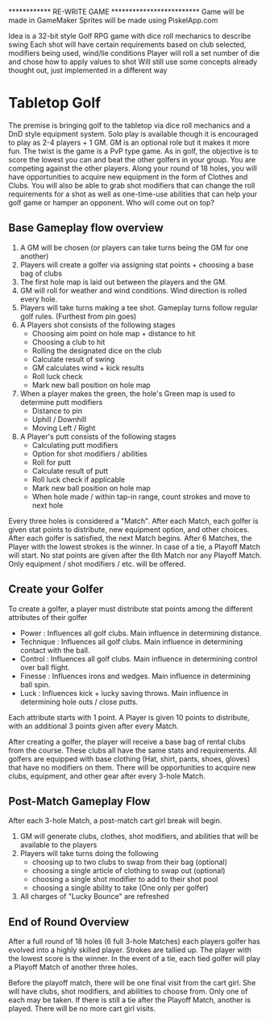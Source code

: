 ************ RE-WRITE GAME *************************
Game will be made in GameMaker
Sprites will be made using PiskelApp.com

Idea is a 32-bit style Golf RPG game with dice roll mechanics to describe swing
Each shot will have certain requirements based on club selected, modifiers being used, wind/lie conditions
Player will roll a set number of die and chose how to apply values to shot
Will still use some concepts already thought out, just implemented in a different way



# Tabletop Golf
The premise is bringing golf to the tabletop via dice roll mechanics and a DnD style equipment system. Solo play is available though it is encouraged to play as 2-4 players + 1 GM. GM is an optional role but it makes it more fun. The twist is the game is a PvP type game. As in golf, the objective is to score the lowest you can and beat the other golfers in your group. You are competing against the other players. Along your round of 18 holes, you will have opportunities to acquire new equipment in the form of Clothes and Clubs. You will also be able to grab shot modifiers that can change the roll requirements for a shot as well as one-time-use abilities that can help your golf game or hamper an opponent. Who will come out on top?

## Base Gameplay flow overview
1) A GM will be chosen (or players can take turns being the GM for one another)
2) Players will create a golfer via assigning stat points + choosing a base bag of clubs
3) The first hole map is laid out between the players and the GM.
4) GM will roll for weather and wind conditions. Wind direction is rolled every hole.
5) Players will take turns making a tee shot. Gameplay turns follow regular golf rules. (Furthest from pin goes)
6) A Players shot consists of the following stages
   - Choosing aim point on hole map + distance to hit
   - Choosing a club to hit
   - Rolling the designated dice on the club
   - Calculate result of swing
   - GM calculates wind + kick results
   - Roll luck check
   - Mark new ball position on hole map
7) When a player makes the green, the hole's Green map is used to determine putt modifiers
   - Distance to pin
   - Uphill / Downhill
   - Moving Left / Right
8) A Player's putt consists of the following stages
   - Calculating putt modifiers
   - Option for shot modifiers / abilities
   - Roll for putt
   - Calculate result of putt
   - Roll luck check if applicable
   - Mark new ball position on hole map
   - When hole made / within tap-in range, count strokes and move to next hole

Every three holes is considered a "Match". After each Match, each golfer is given stat points to distribute, new equipment option, and other choices. After each golfer is satisfied, the next Match begins. After 6 Matches, the Player with the lowest strokes is the winner. In case of a tie, a Playoff Match will start. No stat points are given after the 6th Match nor any Playoff Match. Only equipment / shot modifiers / etc. will be offered.

## Create your Golfer
To create a golfer, a player must distribute stat points among the different attributes of their golfer
 - Power : Influences all golf clubs. Main influence in determining distance.
 - Technique : Influences all golf clubs. Main influence in determining contact with the ball.
 - Control : Influences all golf clubs. Main influence in determining control over ball flight.
 - Finesse : Influences irons and wedges. Main influence in determining ball spin.
 - Luck : Influences kick + lucky saving throws. Main influence in determining hole outs / close putts.

Each attribute starts with 1 point. A Player is given 10 points to distribute, with an additional 3 points given after every Match.

After creating a golfer, the player will receive a base bag of rental clubs from the course. These clubs all have the same stats and requirements. All golfers are equipped with base clothing (Hat, shirt, pants, shoes, gloves) that have no modifiers on them. There will be opportunities to acquire new clubs, equipment, and other gear after every 3-hole Match.

## Post-Match Gameplay Flow
After each 3-hole Match, a post-match cart girl break will begin. 
1) GM will generate clubs, clothes, shot modifiers, and abilities that will be available to the players
2) Players will take turns doing the following
   - choosing up to two clubs to swap from their bag (optional)
   - choosing a single article of clothing to swap out (optional)
   - choosing a single shot modifier to add to their shot pool
   - choosing a single ability to take (One only per golfer)
3) All charges of "Lucky Bounce" are refreshed

## End of Round Overview
After a full round of 18 holes (6 full 3-hole Matches) each players golfer has evolved into a highly skilled player. Strokes are tallied up. The player with the lowest score is the winner. In the event of a tie, each tied golfer will play a Playoff Match of another three holes.

Before the playoff match, there will be one final visit from the cart girl. She will have clubs, shot modifiers, and abilities to choose from. Only one of each may be taken. If there is still a tie after the Playoff Match, another is played. There will be no more cart girl visits.
